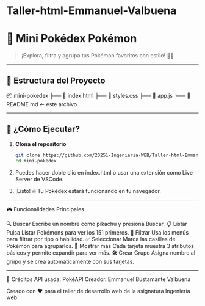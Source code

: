 # Taller-html-Emmanuel-Valbuena

# 🌟 Mini Pokédex Pokémon

> ¡Explora, filtra y agrupa tus Pokémon favoritos con estilo! 🧠✨

---

## 🧩 Estructura del Proyecto

📦 mini-pokedex ├── 📄 index.html ├── 🎨 styles.css ├── 📜 app.js └── 📘 README.md ← este archivo

---


## 🚀 ¿Cómo Ejecutar?

1. **Clona el repositorio**  
   ```bash
   git clone https://github.com/20251-Ingenieria-WEB/Taller-html-Emmanuel-Valbuena.git
   cd mini-pokedex
   
2. Puedes hacer doble clic en index.html o usar una extensión como Live Server de VSCode.

3. ¡Listo! 🔥 Tu Pokédex estará funcionando en tu navegador.

---

🎮 Funcionalidades Principales

🔍 Buscar	Escribe un nombre como pikachu y presiona Buscar.
📋 Listar	Pulsa Listar Pokémons para ver los 151 primeros.
🎯 Filtrar	Usa los menús para filtrar por tipo o habilidad.
✅ Seleccionar	Marca las casillas de Pokémon para agruparlos.
🧠 Mostrar más	Cada tarjeta muestra 3 atributos básicos y permite expandir para ver más.
🛠 Crear Grupo	Asigna nombre al grupo y se crea automáticamente con sus tarjetas.

---
🤝 Créditos
API usada: PokéAPI
Creador. Emmanuel Bustamante Valbuena

Creado con ❤️ para el taller de desarrollo web de la asignatura Ingeniería web
